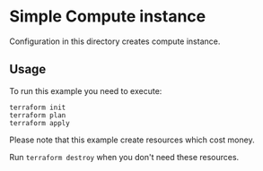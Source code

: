 # Simple Compute instance

Configuration in this directory creates compute instance.

## Usage

To run this example you need to execute:

```shell
terraform init
terraform plan
terraform apply
```

Please note that this example create resources which cost money. 

Run `terraform destroy` when you don't need these resources.